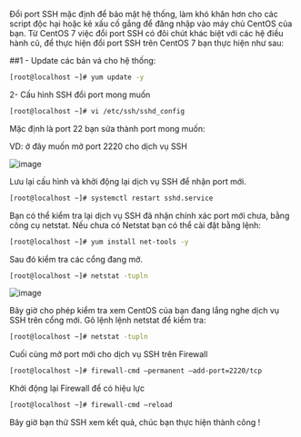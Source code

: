 Đổi port SSH mặc định để bảo mật hệ thống, làm khó khăn hơn cho các script độc hại hoặc kẻ xấu cố gắng để đăng nhập vào máy chủ CentOS của bạn. Từ CentOS 7 việc đổi port SSH có đôi chút khác biệt với các hệ điều hành cũ, để thực hiện đổi port SSH trên CentOS 7 bạn thực hiện như sau:

##1 - Update các bản vá cho hệ thống:

```sh
[root@localhost ~]# yum update -y​
````

2- Cấu hình SSH đổi port mong muốn

```sh
[root@localhost ~]# vi /etc/ssh/sshd_config
```

Mặc định là port 22 bạn sửa thành port mong muốn:

VD: ở đây muốn mở port 2220 cho dịch vụ SSH

![image](https://github.com/chinhtran06062001/hocviecIT/assets/97047640/401833df-54a3-4d40-a5b5-ade915218fe3)

Lưu lại cấu hình và khởi động lại dịch vụ SSH để nhận port mới.

```sh
[root@localhost ~]# systemctl restart sshd.service
```

Bạn có thể kiểm tra lại dịch vụ SSH đã nhận chính xác port mới chưa, bằng công cụ netstat. Nếu chưa có Netstat bạn có thể cài đặt bằng lệnh:

```sh
[root@localhost ~]# yum install net-tools -y
```

Sau đó kiểm tra các cổng đang mở.

```sh
[root@localhost ~]# netstat -tupln
```

![image](https://github.com/chinhtran06062001/hocviecIT/assets/97047640/fb6e31c8-39a7-4eca-ac3b-098e13d825a4)

Bây giờ cho phép kiểm tra xem CentOS của bạn đang lắng nghe dịch vụ SSH trên cổng mới. Gõ lệnh lệnh netstat để kiểm tra:

```sh
[root@localhost ~]# netstat -tupln
```

Cuối cùng mở port mới cho dịch vụ SSH trên Firewall

```sh
[root@localhost ~]# firewall-cmd –permanent –add-port=2220/tcp
```

Khởi động lại Firewall để có hiệu lực

```sh
[root@localhost ~]# firewall-cmd –reload
```

Bây giờ bạn thử SSH xem kết quả, chúc bạn thực hiện thành công !
